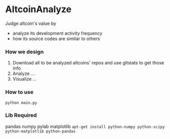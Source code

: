 AltcoinAnalyze
==============

Judge altcoin's value by
- analyze its development activity frequency
- how its source codes are similar to others

### How we design
1. Download all to be analyzed altcoins' repos and use gitstats to get those info
2. Analyze ...
3. Visualize ...

### How to use
`python main.py`

### Lib Required
pandas
numpy
pylab
matplotlib
`apt-get install python-numpy python-scipy python-matplotlib python-pandas`
